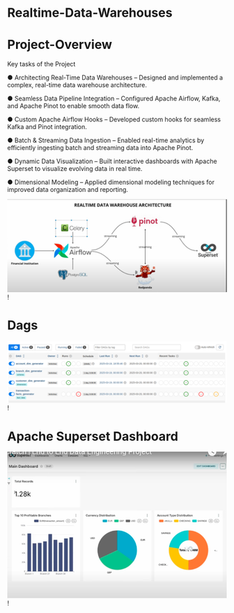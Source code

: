 # Realtime-Data-Warehouses

# Project-Overview
Key tasks of the Project

● Architecting Real-Time Data Warehouses – Designed and implemented a complex, real-time data warehouse architecture.

● Seamless Data Pipeline Integration – Configured Apache Airflow, Kafka, and Apache Pinot to enable smooth data flow.

● Custom Apache Airflow Hooks – Developed custom hooks for seamless Kafka and Pinot integration.

● Batch & Streaming Data Ingestion – Enabled real-time analytics by efficiently ingesting batch and streaming data into Apache Pinot.

● Dynamic Data Visualization – Built interactive dashboards with Apache Superset to visualize evolving data in real time.

● Dimensional Modeling – Applied dimensional modeling techniques for improved data organization and reporting.

![Architecture](https://github.com/kebishaa/Realtime-Data-Warehouses/blob/main/images/Capture1.PNG?raw=true)!

# Dags
![Dag](https://github.com/kebishaa/Realtime-Data-Warehouses/blob/main/images/Screenshot%20from%202025-03-20%2022-03-06.png?raw=true)!
# Apache Superset Dashboard

![Dashboard](https://github.com/kebishaa/Realtime-Data-Warehouses/blob/main/images/Capture3.PNG?raw=true)!
